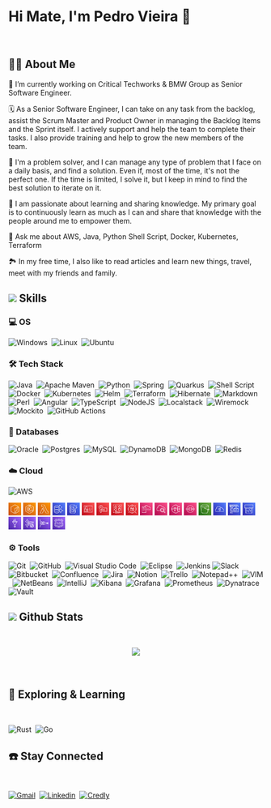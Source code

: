 # Hi Mate, I'm Pedro Vieira 👋

<br>

<!--
[![Typing SVG](https://readme-typing-svg.herokuapp.com?font=Roboto&pause=1000&color=56A5F7&random=false&width=435&lines=Problem+solver...;Learning+and+sharing+knowledge;Product+vision+and+value)](https://git.io/typing-svg)
-->

## 🧑‍💻<b> About Me</b>

🔭 I’m currently working on Critical Techworks & BMW Group as Senior Software Engineer.

🗓️ As a Senior Software Engineer, I can take on any task from the backlog, assist the Scrum Master and Product Owner in managing the Backlog Items and the Sprint itself. I actively support and help the team to complete their tasks. I also provide training and help to grow the new members of the team.

💪 I'm a problem solver, and I can manage any type of problem that I face on a daily basis, and find a solution. Even if, most of the time, it's not the perfect one. If the time is limited, I solve it, but I keep in mind to find the best solution to iterate on it.

🎯 I am passionate about learning and sharing knowledge. My primary goal is to continuously learn as much as I can and share that knowledge with the people around me to empower them.

💬 Ask me about AWS, Java, Python Shell Script, Docker, Kubernetes, Terraform

🏞️ In my free time, I also like to read articles and learn new things, travel, meet with my friends and family.

<!--
**pmvieira93/pmvieira93** is a ✨ _special_ ✨ repository because its `README.md` (this file) appears on your GitHub profile.

Here are some ideas to get you started:

- 🔭 I’m currently working on ...
- 🌱 I’m currently learning ...
- 👯 I’m looking to collaborate on ...
- 🤔 I’m looking for help with ...
- 💬 Ask me about ...
- 📫 How to reach me: ...
- 😄 Pronouns: ...
- ⚡ Fun fact: ...
-->

## <img src="https://media2.giphy.com/media/QssGEmpkyEOhBCb7e1/giphy.gif?cid=ecf05e47a0n3gi1bfqntqmob8g9aid1oyj2wr3ds3mg700bl&rid=giphy.gif" width ="25"><b> Skills</b>

### 💻&nbsp;OS

![Windows](https://img.shields.io/badge/Windows-0078D6?style=for-the-badge&logo=windows&logoColor=white)&nbsp;
![Linux](https://img.shields.io/badge/Linux-FCC624?style=for-the-badge&logo=linux&logoColor=black)&nbsp;
![Ubuntu](https://img.shields.io/badge/Ubuntu-dd4814?style=for-the-badge&logo=Ubuntu&logoColor=white)&nbsp;


### 🛠️&nbsp;Tech Stack

![Java](https://img.shields.io/badge/java-%23ED8B00.svg?style=for-the-badge&logo=java&logoColor=white)&nbsp;
![Apache Maven](https://img.shields.io/badge/Apache%20Maven-C71A36?style=for-the-badge&logo=Apache%20Maven&logoColor=white)&nbsp;
![Python](https://img.shields.io/badge/python-3670A0?style=for-the-badge&logo=python&logoColor=ffdd54)&nbsp;
![Spring](https://img.shields.io/badge/spring-%236DB33F.svg?style=for-the-badge&logo=spring&logoColor=white)&nbsp;
![Quarkus](https://img.shields.io/badge/Quarkus-%234794EB.svg?style=for-the-badge&logo=Quarkus&logoColor=white)&nbsp;
![Shell Script](https://img.shields.io/badge/Shell_Script-121011?style=for-the-badge&logo=gnu-bash&logoColor=white)&nbsp;
![Docker](https://img.shields.io/badge/Docker-white?style=for-the-badge&logo=Docker)&nbsp;
![Kubernetes](https://img.shields.io/badge/Kubernetes-white?style=for-the-badge&logo=Kubernetes)&nbsp;
![Helm](https://img.shields.io/badge/Helm-071870?style=for-the-badge&logo=Helm&logoColor=white)&nbsp;
![Terraform](https://img.shields.io/badge/Terraform-7B42BC?style=for-the-badge&logo=Terraform&logoColor=white)&nbsp;
![Hibernate](https://img.shields.io/badge/Hibernate-59666C?style=for-the-badge&logo=Hibernate&logoColor=white)&nbsp;
![Markdown](https://img.shields.io/badge/Markdown-000000?style=for-the-badge&logo=markdown&logoColor=whit)&nbsp;
![Perl](https://img.shields.io/badge/Perl-39457E?style=for-the-badge&logo=perl&logoColor=white)&nbsp;
![Angular](https://img.shields.io/badge/Angular-DD0031?style=for-the-badge&logo=angular&logoColor=white)&nbsp;
![TypeScript](https://img.shields.io/badge/TypeScript-007ACC?style=for-the-badge&logo=typescript&logoColor=white)&nbsp;
![NodeJS](https://img.shields.io/badge/Node.js-43853D?style=for-the-badge&logo=node.js&logoColor=white)&nbsp;
![Localstack](https://img.shields.io/badge/LocalStack-4C43CA?style=for-the-badge&logo=LocalStack&logoColor=white)&nbsp;
![Wiremock](https://img.shields.io/badge/Wiremock-FF9505?style=for-the-badge&logo=Wiremock)&nbsp;
![Mockito](https://img.shields.io/badge/Mockito-7AA73E?style=for-the-badge&logo=Mockito)&nbsp;
![GitHub Actions](https://img.shields.io/badge/GitHub_Actions-2088FF?style=for-the-badge&logo=github-actions&logoColor=white)&nbsp;


### 💾&nbsp;Databases

![Oracle](https://img.shields.io/badge/Oracle-F80000?style=for-the-badge&logo=oracle&logoColor=black)&nbsp;
![Postgres](https://img.shields.io/badge/postgres-%23316192.svg?style=for-the-badge&logo=postgresql&logoColor=white)&nbsp;
![MySQL](https://img.shields.io/badge/MySQL-00000F?style=for-the-badge&logo=mysql&logoColor=white)&nbsp;
![DynamoDB](https://img.shields.io/badge/Amazon%20DynamoDB-4053D6?style=for-the-badge&logo=Amazon%20DynamoDB&logoColor=white)&nbsp;
![MongoDB](https://img.shields.io/badge/MongoDB-%234ea94b.svg?style=for-the-badge&logo=mongodb&logoColor=white)&nbsp;
![Redis](https://img.shields.io/badge/redis-%23DD0031.svg?style=for-the-badge&logo=redis&logoColor=white)&nbsp;

### ☁️&nbsp;Cloud

![AWS](https://img.shields.io/badge/Amazon_AWS-232F3E?style=for-the-badge&logo=amazon-aws&logoColor=white)&nbsp;
<!--
https://aws-icons.com/
-->
<div style="display:flex,border:1">
<img src="assets/icons/Elastic Container Registry.svg" title="ECR" width ="25em">
<img src="assets/icons/Elastic Kubernetes Service.svg" title="EKS" width ="25em">
<img src="assets/icons/Lambda.svg" title="Lambda" width ="25em">
<img src="assets/icons/Aurora.svg" title="Aurora" width ="25em">
<img src="assets/icons/DynamoDB.svg" title="DynamoDB" width ="25em">
<img src="assets/icons/Identity and Access Management.svg" title="IAM" width ="25em">
<img src="assets/icons/Key Management Service.svg" title="KMS" width ="25em">
<img src="assets/icons/Resource Access Manager.svg" title="RAM" width ="25em">
<img src="assets/icons/Secrets Manager.svg" title="Secrets Manager" width ="25em">
<img src="assets/icons/CloudFormation.svg" title="Cloud Formation" width ="25em">
<img src="assets/icons/CloudWatch.svg" title="Cloud Watch" width ="25em">
<img src="assets/icons/Simple Notification Service.svg" title="SNS" width ="25em">
<img src="assets/icons/Simple Queue Service.svg" title="SQS" width ="25em">
<img src="assets/icons/Simple Storage Service.svg" title="S3 Bucket" width ="25em">
<img src="assets/icons/Cloud9.svg" title="Cloud9" width ="25em">
<img src="assets/icons/CodeBuild.svg" title="Code Build" width ="25em">
<img src="assets/icons/CodePipeline.svg" title="Code Pipeline" width ="25em">
<img src="assets/icons/Glue.svg" title="Glue Job" width ="25em">
<img src="assets/icons/Kinesis Data Streams.svg" title="Kinesis Data Stream" width ="25em">
<img src="assets/icons/Kinesis Firehose.svg" title="Kinesis Firehose" width ="25em">
<img src="assets/icons/Route 53.svg" title="Route 53" width ="25em">
</div>


### ⚙️&nbsp;Tools 

![Git](https://img.shields.io/badge/git-%23F05033.svg?style=for-the-badge&logo=git&logoColor=white)&nbsp;
![GitHub](https://img.shields.io/badge/github-%23121011.svg?style=for-the-badge&logo=github&logoColor=white)&nbsp;
![Visual Studio Code](https://img.shields.io/badge/Visual%20Studio%20Code-0078d7.svg?style=for-the-badge&logo=visual-studio-code&logoColor=white)&nbsp;
![Eclipse](https://img.shields.io/badge/Eclipse-FE7A16.svg?style=for-the-badge&logo=Eclipse&logoColor=white)&nbsp;
![Jenkins](https://img.shields.io/badge/jenkins-%232C5263.svg?style=for-the-badge&logo=jenkins&logoColor=white)
![Slack](https://img.shields.io/badge/Slack-4A154B?style=for-the-badge&logo=slack&logoColor=white)&nbsp;
![Bitbucket](https://img.shields.io/badge/bitbucket-%230047B3.svg?style=for-the-badge&logo=bitbucket&logoColor=white)&nbsp;
![Confluence](https://img.shields.io/badge/confluence-%23172BF4.svg?style=for-the-badge&logo=confluence&logoColor=white)&nbsp;
![Jira](https://img.shields.io/badge/jira-%230A0FFF.svg?style=for-the-badge&logo=jira&logoColor=white)&nbsp;
![Notion](https://img.shields.io/badge/Notion-%23000000.svg?style=for-the-badge&logo=notion&logoColor=white)&nbsp;
![Trello](https://img.shields.io/badge/Trello-0052CC?style=for-the-badge&logo=trello&logoColor=white)&nbsp;
![Notepad++](https://img.shields.io/badge/Notepad++-90E59A.svg?style=for-the-badge&logo=notepad%2B%2B&logoColor=black)&nbsp;
![VIM](    https://img.shields.io/badge/VIM-%2311AB00.svg?&style=for-the-badge&logo=vim&logoColor=white)&nbsp;
![NetBeans](https://img.shields.io/badge/apache%20netbeans-1B6AC6?style=for-the-badge&logo=apache%20netbeans%20IDE&logoColor=white)&nbsp;
![IntelliJ](https://img.shields.io/badge/IntelliJ_IDEA-000000.svg?style=for-the-badge&logo=intellij-idea&logoColor=white)&nbsp;
![Kibana](https://img.shields.io/badge/Kibana-005571?style=for-the-badge&logo=Kibana&logoColor=white)&nbsp;
![Grafana](https://img.shields.io/badge/Grafana-EF601B?style=for-the-badge&logo=Grafana&logoColor=white)&nbsp;
![Prometheus](https://img.shields.io/badge/Prometheus-E6522C?style=for-the-badge&logo=Prometheus&logoColor=white)&nbsp;
![Dynatrace](https://img.shields.io/badge/Dynatrace-white?style=for-the-badge&logo=Dynatrace)&nbsp;
![Vault](https://img.shields.io/badge/Vault-black?style=for-the-badge&logo=Vault)&nbsp;


## <img src="https://media.giphy.com/media/iY8CRBdQXODJSCERIr/giphy.gif" width="25"><b> Github Stats </b>
<br>

<!--
<div align="center">

[![Pedro GitHub stats-Dark](https://github-readme-stats.vercel.app/api?username=pmvieira93&show_icons=true&theme=dark#gh-dark-mode-only)](https://github.com/anuraghazra/github-readme-stats#gh-dark-mode-only)
[![Pedro GitHub stats-Light](https://github-readme-stats.vercel.app/api?username=pmvieira93&show_icons=true&theme=default#gh-light-mode-only)](https://github.com/anuraghazra/github-readme-stats#gh-light-mode-only)

</div>
-->

<p align="center">
<!--
  <a href="https://github.com/pmvieira93">
    <img height="180em" src="https://github-readme-stats-eight-theta.vercel.app/api?username=pmvieira93&show_icons=true&theme=algolia&include_all_commits=true&count_private=true"/>
  </a>
  -->
  <a href="https://github.com/pmvieira93">
    <img height="220em" src="https://github-readme-stats-eight-theta.vercel.app/api/top-langs/?username=pmvieira93&layout=compact&langs_count=8&theme=algolia"/>
  </a>
</p>
<br>

## 🧠 <b> Exploring & Learning </b>
<br>

![Rust](https://img.shields.io/badge/Rust-000000?style=for-the-badge&logo=rust&logoColor=white)&nbsp;
![Go](https://img.shields.io/badge/Go-00ADD8?style=for-the-badge&logo=go&logoColor=white)&nbsp;
<!--
![](https://img.shields.io/badge/React_Native-20232A?style=for-the-badge&logo=react&logoColor=61DAFB)&nbsp;
![](https://img.shields.io/badge/Flutter-02569B?style=for-the-badge&logo=flutter&logoColor=white)&nbsp;
-->


## ☎️ <b> Stay Connected </b>
<br>

[![Gmail](https://img.shields.io/badge/Gmail-D14836?style=for-the-badge&logo=gmail&logoColor=white)](mailto:pedromfvieira93@gmail.com)&nbsp;
[![Linkedin](https://img.shields.io/badge/LinkedIn-0077B5?style=for-the-badge&logo=linkedin&logoColor=white)](https://www.linkedin.com/in/pedro-vieira-eng16/)&nbsp;
[![Credly](https://img.shields.io/badge/Credly-white?style=for-the-badge&logo=Credly)](https://www.credly.com/users/pedro-vieira.eng16/badges)&nbsp;


<!-- 

How do Shields.io works?

img.shields.io/badge/<KEY-OF-TECH>-<HEX-COLOR-CODE>?style=for-the-badge&logo=<KEY-OF-TECH>&logoColor=<COLOR-OF-SYMBOL-OR-LETTERS>

Here, you can find the query properties:
https://shields.io/badges/static-badge

https://img.shields.io/badge/Docker-43853D?style=for-the-badge&logo=Docker&logoColor=white

-->
